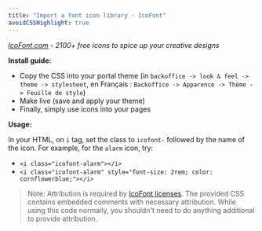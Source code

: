 ```yaml
---
title: "Import a font icon library - IcoFont"
avoidCSSHighlight: true
---
```


_[IcoFont.com](https://www.icofont.com/) - 2100+ free icons to spice up your creative designs_


**Install guide:**

- Copy the CSS into your portal theme (in `backoffice -> look & feel -> theme -> stylesheet`, en Français : `Backoffice -> Apparence -> Thème -> Feuille de style`)
- Make live (save and apply your theme)
- Finally, simply use icons into your pages

**Usage:**

In your HTML, on `i` tag, set the class to `icofont-` followed by the name of the icon.
For example, for the `alarm` icon, try:
- `<i class="icofont-alarm"></i>`
- `<i class="icofont-alarm" style="font-size: 2rem; color: cornflowerblue;"></i>`
    

> Note: Attribution is required by [IcoFont licenses](https://www.icofont.com/license). The provided CSS contains embedded comments with necessary attribution. While using this code normally, you shouldn't need to do anything additional to provide attribution. 